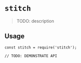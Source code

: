 # `stitch`

> TODO: description

## Usage

```
const stitch = require('stitch');

// TODO: DEMONSTRATE API
```
